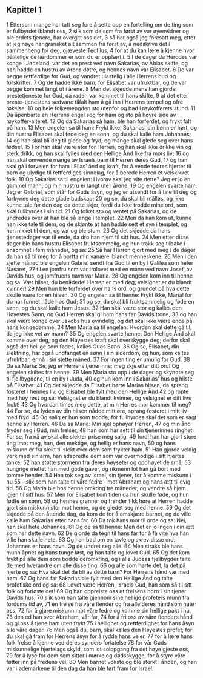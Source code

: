 ## Kapittel 1

1 Ettersom mange har tatt seg fore å sette opp en fortelling om de ting som er fullbyrdet iblandt oss,
2 slik som de som fra først av var øyenvidner og ble ordets tjenere, har overgitt oss det,
3 så har også jeg foresatt meg, etter at jeg nøye har gransket alt sammen fra først av, å nedskrive det i sammenheng for deg, gjæveste Teofilus,
4 for at du kan lære å kjenne hvor pålitelige de lærdommer er som du er opplært i.
5 I de dager da Herodes var konge i Jødeland, var det en prest ved navn Sakarias, av Abias skifte, og han hadde en hustru av Arons døtre, og hennes navn var Elisabet.
6 De var begge rettferdige for Gud, og vandret ulastelig i alle Herrens bud og forskrifter.
7 Og de hadde ikke barn; for Elisabet var ufruktbar, og de var begge kommet langt ut i årene.
8 Men det skjedde mens han gjorde prestetjeneste for Gud, da raden var kommet til hans skifte,
9 at det etter preste-tjenestens sedvane tilfalt ham å gå inn i Herrens tempel og ofre røkelse;
10 og hele folkemengden sto utenfor og bad i røykofferets stund.
11 Da åpenbarte en Herrens engel seg for ham og sto på høyre side av røykoffer-alteret.
12 Og da Sakarias så ham, ble han forferdet, og frykt falt på ham.
13 Men engelen sa til ham: Frykt ikke, Sakarias! din bønn er hørt, og din hustru Elisabet skal føde deg en sønn, og du skal kalle ham Johannes;
14 og han skal bli deg til glede og fryd, og mange skal glede seg over hans fødsel.
15 For han skal være stor for Herren, og han skal ikke drikke vin og sterk drikk, og han skal fylles med den Hellige Ånd like fra mors liv;
16 og han skal omvende mange av Israels barn til Herren deres Gud,
17 og han skal gå i forveien for ham i Elias' ånd og kraft, for å vende fedres hjerter til barn og ulydige til rettferdiges sinnelag, for å berede Herren et velskikket folk.
18 Og Sakarias sa til engelen: Hvorav skal jeg vite dette? Jeg er jo en gammel mann, og min hustru er langt ute i årene.
19 Og engelen svarte ham: Jeg er Gabriel, som står for Guds åsyn, og jeg er utsendt for å tale til deg og forkynne deg dette glade budskap;
20 og se, du skal bli målløs, og ikke kunne tale før den dag da dette skjer, fordi du ikke trodde mine ord, som skal fullbyrdes i sin tid.
21 Og folket sto og ventet på Sakarias, og de undredes over at han ble så lenge i templet.
22 Men da han kom ut, kunne han ikke tale til dem, og de skjønte at han hadde sett et syn i templet, og han nikket til dem, og var og ble stum.
23 Og det skjedde da hans tjenestedager var til ende, da dro han hjem til sitt hus.
24 Men etter disse dager ble hans hustru Elisabet fruktsommelig, og hun trakk seg tilbake i ensomhet i fem måneder, og sa:
25 Så har Herren gjort med meg i de dager da han så til meg for å bortta min vanære iblandt menneskene.
26 Men i den sjette måned ble engelen Gabriel sendt fra Gud til en by i Galilea som heter Nasaret,
27 til en jomfru som var trolovet med en mann ved navn Josef, av Davids hus, og jomfruens navn var Maria.
28 Og engelen kom inn til henne og sa: Vær hilset, du benådede! Herren er med deg; velsignet er du blandt kvinner!
29 Men hun ble forferdet over hans ord, og grundet på hva dette skulle være for en hilsen.
30 Og engelen sa til henne: Frykt ikke, Maria! for du har funnet nåde hos Gud;
31 og se, du skal bli fruktsommelig og føde en sønn, og du skal kalle ham Jesus.
32 Han skal være stor og kalles den Høyestes Sønn, og Gud Herren skal gi ham hans far Davids trone,
33 og han skal være konge over Jakobs hus evindelig, og det skal ikke være ende på hans kongedømme.
34 Men Maria sa til engelen: Hvordan skal dette gå til, da jeg ikke vet av mann?
35 Og engelen svarte henne: Den Hellige Ånd skal komme over deg, og den Høyestes kraft skal overskygge deg; derfor skal også det hellige som fødes, kalles Guds Sønn.
36 Og se, Elisabet, din slektning, har også undfanget en sønn i sin alderdom, og hun, som kaltes ufruktbar, er nå i sin sjette måned.
37 For ingen ting er umulig for Gud.
38 Da sa Maria: Se, jeg er Herrens tjenerinne; meg skje etter ditt ord! Og engelen skiltes fra henne.
39 Men Maria sto opp i de dager og skyndte seg til fjellbygdene, til en by i Juda,
40 og hun kom inn i Sakarias' hus og hilste på Elisabet.
41 Og det skjedde da Elisabet hørte Marias hilsen, da sprang fosteret i hennes liv, og Elisabet ble fylt med den Hellige Ånd
42 og ropte med høy røst og sa: Velsignet er du blandt kvinner, og velsignet er ditt livs frukt!
43 Og hvordan times meg dette, at min Herres mor kommer til meg?
44 For se, da lyden av din hilsen nådde mitt øre, sprang fosteret i mitt liv med fryd.
45 Og salig er hun som trodde; for fullbyrdes skal det som er sagt henne av Herren.
46 Da sa Maria: Min sjel ophøyer Herren,
47 og min ånd fryder seg i Gud, min frelser,
48 han som har sett til sin tjenerinnes ringhet. For se, fra nå av skal alle slekter prise meg salig,
49 fordi han har gjort store ting imot meg, han, den mektige, og hellig er hans navn,
50 og hans miskunn er fra slekt til slekt over dem som frykter ham.
51 Han gjorde veldig verk med sin arm, han adspredte dem som var overmodige i sitt hjertes tanke;
52 han støtte stormenn fra deres høyseter og opphøyet de små;
53 hungrige mettet han med gode gaver, og rikmenn lot han gå bort med tomme hender.
54 Han tok seg av Israel, sin tjener, for å komme miskunn i hu
55 - slik som han talte til våre fedre - mot Abraham og hans ætt til evig tid.
56 Og Maria ble hos henne omkring tre måneder, og vendte så hjem igjen til sitt hus.
57 Men for Elisabet kom tiden da hun skulle føde, og hun fødte en sønn,
58 og hennes granner og frender fikk høre at Herren hadde gjort sin miskunn stor mot henne, og de gledet seg med henne.
59 Og det skjedde på den åttende dag, da kom de for å omskjære barnet, og de ville kalle ham Sakarias etter hans far.
60 Da tok hans mor til orde og sa: Nei, han skal hete Johannes.
61 Og de sa til henne: Men det er jo ingen i din ætt som har dette navn.
62 De gjorde da tegn til hans far for å få vite hva han ville han skulle hete.
63 Og han bad om en tavle og skrev disse ord: Johannes er hans navn. Og de undret seg alle.
64 Men straks ble hans munn åpnet og hans tunge løst, og han talte og lovet Gud.
65 Og det kom frykt på alle dem som bodde deromkring, og i alle Judeas fjellbygder talte de med hverandre om alle disse ting,
66 og alle som hørte det, la det på hjerte og sa: Hva skal det da bli av dette barn? For Herrens hånd var med ham.
67 Og hans far Sakarias ble fylt med den Hellige Ånd og talte profetiske ord og sa:
68 Lovet være Herren, Israels Gud, han som så til sitt folk og forløste det!
69 Og han oppreiste oss et frelsens horn i sin tjener Davids hus,
70 slik som han talte gjennom sine hellige profeters munn fra fordums tid av,
71 en frelse fra våre fiender og fra alle deres hånd som hater oss,
72 for å gjøre miskunn mot våre fedre og komme sin hellige pakt i hu,
73 den ed han svor Abraham, vår far,
74 for å fri oss av våre fienders hånd og gi oss å tjene ham uten frykt
75 i hellighet og rettferdighet for hans åsyn alle våre dager.
76 Men også du, barn, skal kalles den Høyestes profet; for du skal gå fram for Herrens åsyn for å rydde hans veier,
77 for å lære hans folk frelse å kjenne ved deres synders forlatelse
78 for vår Guds miskunnelige hjertelags skyld, som lot solopgang fra det høye gjeste oss,
79 for å lyse for dem som sitter i mørke og dødsskygge, for å styre våre føtter inn på fredens vei.
80 Men barnet vokste og ble sterkt i ånden, og han var i ødemarkene til den dag da han ble ført fram for Israel.
